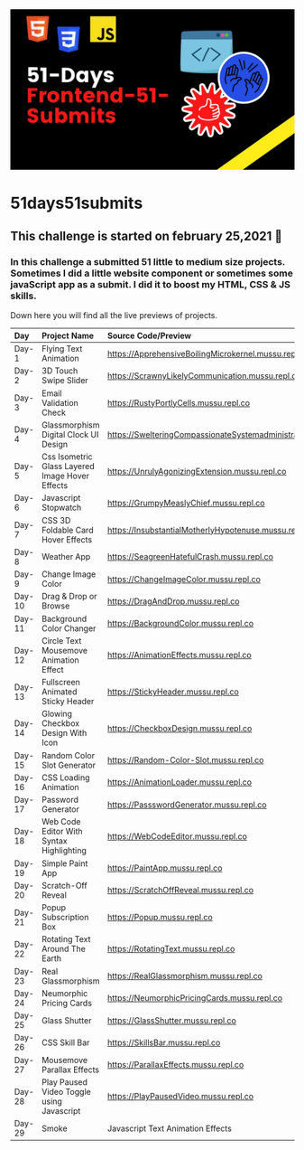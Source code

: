 <img src="./banner.jpg">

# 51days51submits

 ## This challenge is started on february 25,2021 📅
 ### In this challenge a submitted 51 little to medium size projects. Sometimes I did a little website component or sometimes some javaScript app as a submit. I did it to boost my HTML, CSS & JS skills. 
 Down here you will find all the live previews of projects. 
 
 | Day   | Project Name    | Source Code/Preview |
| :---  | :------------- | :------------------ |  
| Day-1 | Flying Text Animation  | https://ApprehensiveBoilingMicrokernel.mussu.repl.co |
| Day-2 |  3D Touch Swipe Slider | https://ScrawnyLikelyCommunication.mussu.repl.co |
| Day-3 |  Email Validation Check | https://RustyPortlyCells.mussu.repl.co |
| Day-4 |  Glassmorphism Digital Clock UI Design | https://SwelteringCompassionateSystemadministrator.mussu.repl.co |
| Day-5 |  Css Isometric Glass Layered Image Hover Effects | https://UnrulyAgonizingExtension.mussu.repl.co |
| Day-6 |  Javascript Stopwatch | https://GrumpyMeaslyChief.mussu.repl.co |
| Day-7 |  CSS 3D Foldable Card Hover Effects | https://InsubstantialMotherlyHypotenuse.mussu.repl.co |
| Day-8 |  Weather App | https://SeagreenHatefulCrash.mussu.repl.co |
| Day-9 |  Change Image Color | https://ChangeImageColor.mussu.repl.co |
| Day-10 |  Drag & Drop or Browse | https://DragAndDrop.mussu.repl.co |
| Day-11 |  Background Color Changer | https://BackgroundColor.mussu.repl.co |
| Day-12 |  Circle Text Mousemove Animation Effect | https://AnimationEffects.mussu.repl.co |
| Day-13 |  Fullscreen Animated Sticky Header | https://StickyHeader.mussu.repl.co |
| Day-14 |  Glowing Checkbox Design With Icon | https://CheckboxDesign.mussu.repl.co |
| Day-15 |  Random Color Slot Generator | https://Random-Color-Slot.mussu.repl.co |
| Day-16 |  CSS Loading Animation | https://AnimationLoader.mussu.repl.co |
| Day-17 |  Password Generator | https://PassswordGenerator.mussu.repl.co |
| Day-18 |  Web Code Editor With Syntax Highlighting | https://WebCodeEditor.mussu.repl.co |
| Day-19 |  Simple Paint App | https://PaintApp.mussu.repl.co |
| Day-20 |  Scratch-Off Reveal | https://ScratchOffReveal.mussu.repl.co |
| Day-21 |  Popup Subscription Box | https://Popup.mussu.repl.co |
| Day-22 |  Rotating Text Around The Earth | https://RotatingText.mussu.repl.co |
| Day-23 |  Real Glassmorphism | https://RealGlassmorphism.mussu.repl.co |
| Day-24 |  Neumorphic Pricing Cards | https://NeumorphicPricingCards.mussu.repl.co |
| Day-25 |  Glass Shutter | https://GlassShutter.mussu.repl.co |
| Day-26 |  CSS Skill Bar | https://SkillsBar.mussu.repl.co |
| Day-27 | Mousemove Parallax Effects | https://ParallaxEffects.mussu.repl.co |
| Day-28 | Play Paused Video Toggle using Javascript | https://PlayPausedVideo.mussu.repl.co |
| Day-29 | Smoke | Javascript Text Animation Effects | https://SmokeEffect.mussu.repl.co |
